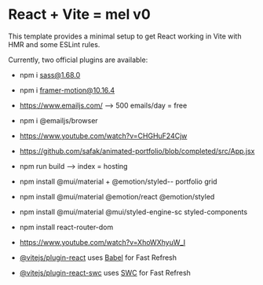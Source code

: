 # React + Vite = mel v0

This template provides a minimal setup to get React working in Vite with HMR and some ESLint rules.

Currently, two official plugins are available:
- npm i sass@1.68.0    
- npm i framer-motion@10.16.4
- https://www.emailjs.com/ --> 500 emails/day = free 
- npm i @emailjs/browser
- https://www.youtube.com/watch?v=CHGHuF24Cjw
- https://github.com/safak/animated-portfolio/blob/completed/src/App.jsx
- npm run build --> index = hosting
- npm install @mui/material + @emotion/styled-- portfolio grid
- npm install @mui/material @emotion/react @emotion/styled
- npm install @mui/material @mui/styled-engine-sc styled-components
- npm install react-router-dom
- https://www.youtube.com/watch?v=XhoWXhyuW_I


- [@vitejs/plugin-react](https://github.com/vitejs/vite-plugin-react/blob/main/packages/plugin-react/README.md) uses [Babel](https://babeljs.io/) for Fast Refresh
- [@vitejs/plugin-react-swc](https://github.com/vitejs/vite-plugin-react-swc) uses [SWC](https://swc.rs/) for Fast Refresh
